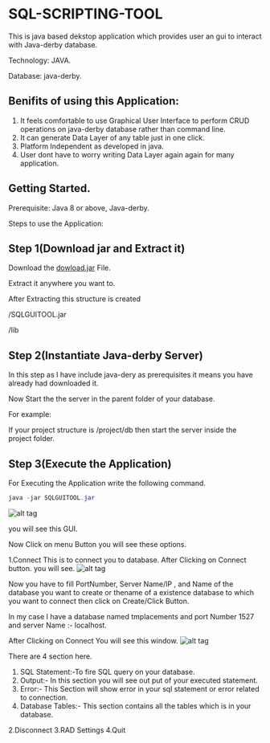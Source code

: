 # SQL-SCRIPTING-TOOL
This is java based dekstop application which provides user an gui to interact with Java-derby database.

Technology: JAVA.

Database: java-derby.

## Benifits of using this Application:
1) It feels comfortable to use Graphical User Interface to perform  CRUD operations on java-derby database rather than command line.
2) It can generate Data Layer of any table just in one click.
3) Platform Independent as developed in java.
4) User dont have to worry writing Data Layer again again for many application.


## Getting Started.
Prerequisite: Java 8 or above, Java-derby.

Steps to use the Application:
## Step 1(Download jar and Extract it)
Download the [dowload.jar](https://github.com/SIDDHANTJOHARI/SQL-SCRIPTING-TOOL/blob/master/download.jar) File.

Extract it anywhere you want to.

After Extracting this structure is created

/SQLGUITOOL.jar
  
/lib
  
## Step 2(Instantiate Java-derby Server)
In this step as I have include java-dery as prerequisites it means you have already had downloaded it.

Now Start the the server in the parent folder of your database.

For example:

If your project structure is /project/db then start the server inside the project folder.

## Step 3(Execute  the Application)

For Executing the Application write the following command.
```java 
java -jar SQLGUITOOL.jar
```
![alt tag](https://github.com/SIDDHANTJOHARI/SQL-SCRIPTING-TOOL/blob/master/images/Screenshot%20from%202020-06-29%2022-47-41.png)


you will see this GUI.

Now Click on menu Button you will see these options.

1.Connect 
 This is to connect you to database.
After Clicking on Connect button.
you will see.
![alt tag](https://github.com/SIDDHANTJOHARI/SQL-SCRIPTING-TOOL/blob/master/images/Screenshot%20from%202020-06-29%2022-54-53.png)



Now you have to fill PortNumber, Server Name/IP , and Name of the database you want to create  or thename of a existence database to which you want to connect then click on Create/Click Button.

In my case I have a database named tmplacements and port Number 1527 and server Name :- localhost.

After Clicking on Connect You will see this window.
![alt tag](https://github.com/SIDDHANTJOHARI/SQL-SCRIPTING-TOOL/blob/master/images/Screenshot%20from%202020-06-29%2023-03-34.png)

There are 4 section here.
1. SQL Statement:-To fire SQL query on your database.
2. Output:- In this section you will see out put of your executed statement.
3. Error:- This Section will show error in your sql statement or error related to connection.
4. Database Tables:- This section contains all the tables which is in your database.

2.Disconnect
3.RAD Settings
4.Quit
